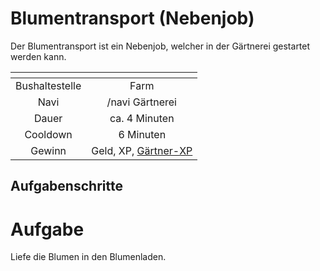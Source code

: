# Blumentransport (Nebenjob)
Der Blumentransport ist ein Nebenjob, welcher in der Gärtnerei gestartet werden kann.

| <!-- --> | <!-- --> |
| :-: | :-: |
| Bushaltestelle | Farm |
| Navi | /navi Gärtnerei |
| Dauer | ca. 4 Minuten|
| Cooldown | 6 Minuten |
| Gewinn | Geld, XP, [Gärtner-XP](/pages/skills/gärtner.md) |

## Aufgabenschritte
# Aufgabe
Liefe die Blumen in den Blumenladen.
